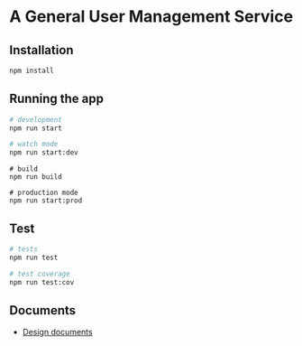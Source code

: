 # A General User Management Service

## Installation

```bash
npm install
```

## Running the app

```bash
# development
npm run start

# watch mode
npm run start:dev
```

```
# build
npm run build

# production mode
npm run start:prod
```

## Test

```bash
# tests
npm run test

# test coverage
npm run test:cov
```

## Documents

* [Design documents](./docs/README.md)
